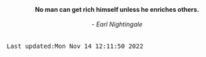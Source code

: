 
<div align="center"><b><span>No man can get rich himself unless he enriches others.</span></b><br><br><i> - Earl Nightingale</i></div>
<br><br><kbd>Last updated:Mon Nov 14 12:11:50 2022</kbd>